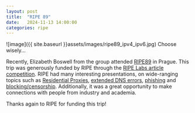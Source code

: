 ```yaml
---
layout: post
title:  "RIPE 89"
date:   2024-11-13 14:00:00 
categories: ripe 
---
```


![image]({{ site.baseurl }}assets/images/ripe89_ipv4_ipv6.jpg) Choose wisely... 


Recently, Elizabeth Boswell from the group attended [RIPE89](https://ripe89.ripe.net) in Prague. This trip was generously funded by RIPE through the [RIPE Labs article competition](https://labs.ripe.net/competitions/ripe-labs-article-competition-ripe-88/). 
RIPE had many interesting presentations, on wide-ranging topics such as [Residential Proxies](https://ripe89.ripe.net/archives/video/1446/), [extended DNS errors](https://ripe89.ripe.net/archives/video/1468/), [phishing](https://ripe89.ripe.net/archives/video/1430/) and [blocking/censorship](https://ripe89.ripe.net/archives/video/1496/). Additionally, it was a great opportunity to make connections with people from industry and academia. 

Thanks again to RIPE for funding this trip!
